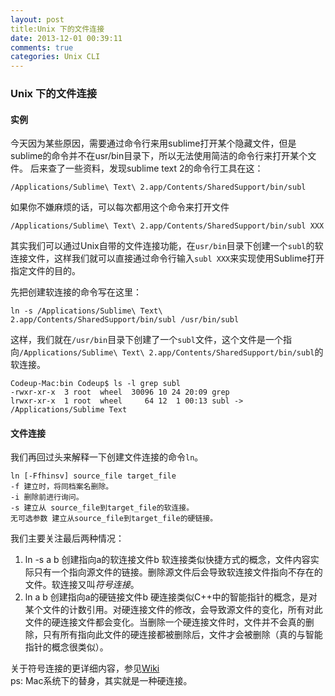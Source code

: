 ```yaml
---
layout: post
title:Unix 下的文件连接
date: 2013-12-01 00:39:11
comments: true
categories: Unix CLI
---
```


### Unix 下的文件连接

#### 实例
今天因为某些原因，需要通过命令行来用sublime打开某个隐藏文件，但是sublime的命令并不在usr/bin目录下，所以无法使用简洁的命令行来打开某个文件。
后来查了一些资料，发现sublime text 2的命令行工具在这：

	/Applications/Sublime\ Text\ 2.app/Contents/SharedSupport/bin/subl

如果你不嫌麻烦的话，可以每次都用这个命令来打开文件

	/Applications/Sublime\ Text\ 2.app/Contents/SharedSupport/bin/subl XXX

其实我们可以通过Unix自带的文件连接功能，在`usr/bin`目录下创建一个`subl`的软连接文件，这样我们就可以直接通过命令行输入`subl XXX`来实现使用Sublime打开指定文件的目的。

先把创建软连接的命令写在这里：
	
	ln -s /Applications/Sublime\ Text\ 2.app/Contents/SharedSupport/bin/subl /usr/bin/subl

这样，我们就在`/usr/bin`目录下创建了一个`subl`文件，这个文件是一个指向`/Applications/Sublime\ Text\ 2.app/Contents/SharedSupport/bin/subl`的软连接。

	Codeup-Mac:bin Codeup$ ls -l grep subl
	-rwxr-xr-x  3 root  wheel  30096 10 24 20:09 grep
	lrwxr-xr-x  1 root  wheel     64 12  1 00:13 subl -> /Applications/Sublime Text

#### 文件连接

我们再回过头来解释一下创建文件连接的命令`ln`。

	ln [-Ffhinsv] source_file target_file
	-f 建立时，将同档案名删除。
	-i 删除前进行询问。
	-s 建立从 source_file到target_file的软连接。
	无可选参数 建立从source_file到target_file的硬链接。

我们主要关注最后两种情况：

1. ln -s a b 创建指向a的软连接文件b 软连接类似快捷方式的概念，文件内容实际只有一个指向源文件的链接。删除源文件后会导致软连接文件指向不存在的文件。软连接又叫*符号连接*。
2. ln a b    创建指向a的硬链接文件b 硬连接类似C++中的智能指针的概念，是对某个文件的计数引用。对硬连接文件的修改，会导致源文件的变化，所有对此文件的硬连接文件都会变化。当删除一个硬连接文件时，文件并不会真的删除，只有所有指向此文件的硬连接都被删除后，文件才会被删除（真的与智能指针的概念很类似）。

关于符号连接的更详细内容，参见[Wiki][1]     
ps: Mac系统下的替身，其实就是一种硬连接。

   [1]: http://zh.wikipedia.org/wiki/%E7%AC%A6%E5%8F%B7%E9%93%BE%E6%8E%A5 "符号链接"



